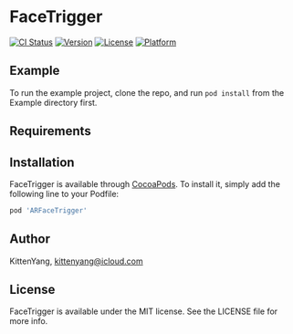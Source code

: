 # FaceTrigger

[![CI Status](https://img.shields.io/travis/KittenYang/ARFaceTrigger.svg?style=flat)](https://travis-ci.org/KittenYang/ARFaceTrigger)
[![Version](https://img.shields.io/cocoapods/v/ARFaceTrigger.svg?style=flat)](https://cocoapods.org/pods/ARFaceTrigger)
[![License](https://img.shields.io/cocoapods/l/ARFaceTrigger.svg?style=flat)](https://cocoapods.org/pods/ARFaceTrigger)
[![Platform](https://img.shields.io/cocoapods/p/ARFaceTrigger.svg?style=flat)](https://cocoapods.org/pods/ARFaceTrigger)

## Example

To run the example project, clone the repo, and run `pod install` from the Example directory first.

## Requirements

## Installation

FaceTrigger is available through [CocoaPods](https://cocoapods.org). To install
it, simply add the following line to your Podfile:

```ruby
pod 'ARFaceTrigger'
```

## Author

KittenYang, kittenyang@icloud.com

## License

FaceTrigger is available under the MIT license. See the LICENSE file for more info.
